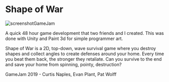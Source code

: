 
# Shape of War

![screenshotGameJam](https://user-images.githubusercontent.com/35517586/54862303-e558a080-4cf5-11e9-9887-1705cecc4169.png)



A quick 48 hour game development that two friends and I created.  This was done with Unity and Paint 3d for simple programmer art.

Shape of War is a 2D, top-down, wave survival game where you destroy shapes and collect angles to create defenses around your home. Every time you beat them back, the stronger they retaliate. Can you survive to the end and save your home from spinning, pointy, destruction?

GameJam 2019 - Curtis Naples, Evan Plant, Pat Wolff
